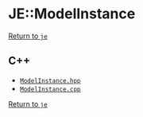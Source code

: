 # JE::ModelInstance

[Return to `je`](/docs/je.md)

## C++

- [`ModelInstance.hpp`](/src/je/ModelInstance.hpp)
- [`ModelInstance.cpp`](/src/je/ModelInstance.cpp)

[Return to `je`](/docs/je.md)